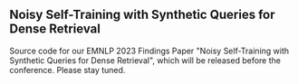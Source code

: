 ## Noisy Self-Training with Synthetic Queries for Dense Retrieval
Source code for our EMNLP 2023 Findings Paper "Noisy Self-Training with Synthetic Queries for Dense Retrieval", which will be released before the conference. Please stay tuned.
